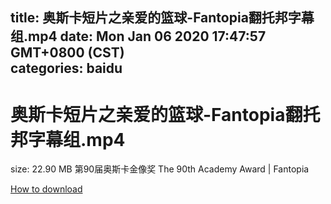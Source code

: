 
title: 奥斯卡短片之亲爱的篮球-Fantopia翻托邦字幕组.mp4
date: Mon Jan 06 2020 17:47:57 GMT+0800 (CST)    
categories: baidu
---

# 奥斯卡短片之亲爱的篮球-Fantopia翻托邦字幕组.mp4
size: 22.90 MB
 第90届奥斯卡金像奖 The 90th Academy Award | Fantopia
 

[How to download](https://bpcam.bemobtrk.com/go/2ceec3aa-1ca2-46d6-b9ff-aaa5c184517c?jno=5293)